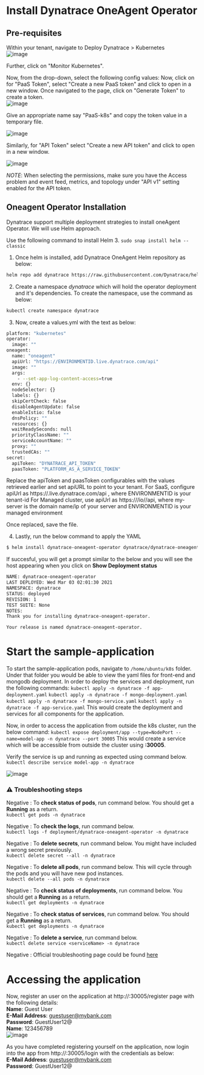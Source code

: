 # Install Dynatrace OneAgent Operator

## Pre-requisites
Within your tenant, navigate to Deploy Dynatrace > Kubernetes  
![image](./assets/Dynatrace/Dynatrace-hub-Kubernetes.png)

Further, click on "Monitor Kubernetes". 

Now, from the drop-down, select the following config values:
Now, click on  for "PaaS Token", select "Create a new PaaS token" and click to open in a new window. Once navigated to the page, click on "Generate Token" to create a token.  
![image](./assets/Dynatrace/Dynatrace-hub-Kubernetes-02.png)

Give an appropriate name say "PaaS-k8s" and copy the token value in a temporary file.

![image](./assets/Dynatrace/PaaS-token.png)

Similarly, for "API Token" select "Create a new API token" and click to open in a new window.

![image](./assets/Dynatrace/API-token.png)

*NOTE*:
When selecting the permissions, make sure you have the Access problem and event feed, metrics, and topology under "API v1" setting enabled for the API token.

## Oneagent Operator Installation
Dynatrace support multiple deployment strategies to install oneAgent Operator. We will use Helm approach.

Use the following command to install Helm 3.
`sudo snap install helm --classic`

1. Once helm is installed, add Dynatrace OneAgent Helm repository as below:
```bash
helm repo add dynatrace https://raw.githubusercontent.com/Dynatrace/helm-charts/master/repos/stable
```

2. Create a namespace *dynatrace* which will hold the operator deployment and it's dependencies. To create the namespace, use the command as below:
```bash
kubectl create namespace dynatrace
```

3. Now, create a values.yml with the text as below:
```bash
platform: "kubernetes"
operator:
  image: ""
oneagent:
  name: "oneagent"
  apiUrl: "https://ENVIRONMENTID.live.dynatrace.com/api"
  image: ""
  args:
    - --set-app-log-content-access=true
  env: {}
  nodeSelector: {}
  labels: {}
  skipCertCheck: false
  disableAgentUpdate: false
  enableIstio: false
  dnsPolicy: ""
  resources: {}
  waitReadySeconds: null
  priorityClassName: ""
  serviceAccountName: ""
  proxy: ""
  trustedCAs: ""
secret:
  apiToken: "DYNATRACE_API_TOKEN"
  paasToken: "PLATFORM_AS_A_SERVICE_TOKEN"

```

Replace the apiToken and paasToken configurables with the values retrieved earlier and set apiURL to point to your tenant.
For SaaS, configure apiUrl as https://<ENVIRONMENTID>.live.dynatrace.com/api , where ENVIRONMENTID is your tenant-id
For Managed cluster, use apiUrl as https://<my-server>/io/<ENVIRONMENTID>/api, where my-server is the domain name/ip of your server and ENVIRONMENTID is your managed environment

Once replaced, save the file.

4. Lastly, run the below command to apply the YAML
```bash
$ helm install dynatrace-oneagent-operator dynatrace/dynatrace-oneagent-operator -n dynatrace --values values.yaml
```

If succesful, you will get a prompt similar to the below and you will see the host appearing when you click on **Show Deployment status** 
```bash
NAME: dynatrace-oneagent-operator
LAST DEPLOYED: Wed Mar 03 02:01:30 2021
NAMESPACE: dynatrace
STATUS: deployed
REVISION: 1
TEST SUITE: None
NOTES:
Thank you for installing dynatrace-oneagent-operator.

Your release is named dynatrace-oneagent-operator.
```

# Start the sample-application
To start the sample-application pods, navigate to `/home/ubuntu/k8s` folder.
Under that folder you would be able to view the yaml files for front-end and mongodb deployment. In order to deploy the services and deployment, run the following commands:
`kubectl apply -n dynatrace -f app-deployment.yaml`
`kubectl apply -n dynatrace -f mongo-deployment.yaml`
`kubectl apply -n dynatrace -f mongo-service.yaml`
`kubectl apply -n dynatrace -f app-service.yaml`
This would create the deployment and services for all components for the application.

Now, in order to access the application from outside the k8s cluster, run the below command:
`kubectl expose deployment/app --type=NodePort --name=model-app -n dynatrace --port 30005`
This would create a service which will be accessible from outside the cluster using **<Instance-ip>:30005**.

Verify the service is up and running as expected using command below. <br>
`kubectl describe service model-app -n dynatrace`

![image](./assets/CommandLine/expose-model-app.png)


### ⚠️ Troubleshooting steps

Negative
: To **check status of pods**, run command below. You should get a **Running** as a return.<br>
`kubectl get pods -n dynatrace`

Negative
: To **check the logs**, run command below.<br>
`kubectl logs -f deployment/dynatrace-oneagent-operator -n dynatrace`

Negative
: To **delete secrets**, run command below. You might have included a wrong secret previously. <br>
`kubectl delete secret --all -n dynatrace`

Negative
: To **delete all pods**, run command below. This will cycle through the pods and you will have new pod instances.<br>
`kubectl delete --all pods -n dynatrace`

Negative
: To **check status of deployments**, run command below. You should get a **Running** as a return.<br>
`kubectl get deployments -n dynatrace`

Negative
: To **check status of services**, run command below. You should get a **Running** as a return.<br>
`kubectl get deployments -n dynatrace`

Negative
: To **delete a service**, run command below.<br>
`kubectl delete service <serviceName> -n dynatrace`

Negative
: Official troubleshooting page could be found [here](https://www.dynatrace.com/support/help/technology-support/cloud-platforms/google-cloud-platform/google-kubernetes-engine/installation-and-operation/full-stack/troubleshoot-oneagent-on-google-kubernetes-engine/)


# Accessing the application
Now, register an user on the application at http://<IP-address>:30005/register page with the following details:  
**Name**: Guest User  
**E-Mail Address**: guestuser@mybank.com  
**Password**: GuestUser12@  
**Name**: 123456789  
![image](./assets/Application/register-user-app.png)

As you have completed registering yourself on the application, now login into the app from http://<my-IP>:30005/login with the credentials as below:  
**E-Mail Address**: guestuser@mybank.com  
**Password**: GuestUser12@


